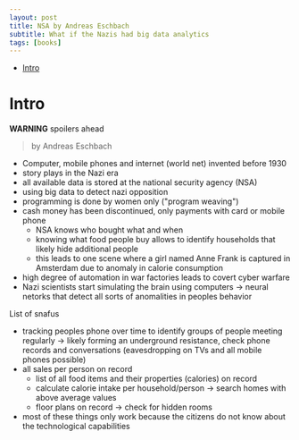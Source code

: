 ```yaml
---
layout: post
title: NSA by Andreas Eschbach
subtitle: What if the Nazis had big data analytics
tags: [books]
---
```

<!-- TOC -->

- [Intro](#intro)

<!-- /TOC -->

# Intro

**WARNING** spoilers ahead

> by Andreas Eschbach

- Computer, mobile phones and internet (world net) invented before 1930
- story plays in the Nazi era
- all available data is stored at the national security agency (NSA)
- using big data to detect nazi opposition
- programming is done by women only ("program weaving")
- cash money has been discontinued, only payments with card or mobile phone
    - NSA knows who bought what and when
    - knowing what food people buy allows to identify households that likely hide additional people
    - this leads to one scene where a girl named Anne Frank is captured in Amsterdam due to anomaly in calorie consumption
- high degree of automation in war factories leads to covert cyber warfare
- Nazi scientists start simulating the brain using computers -> neural netorks that detect all sorts of anomalities in peoples behavior

List of snafus
- tracking peoples phone over time to identify groups of people meeting regularly -> likely forming an underground resistance, check phone records and conversations (eavesdropping on TVs and all mobile phones possible)
- all sales per person on record
    - list of all food items and their properties (calories) on record
    - calculate calorie intake per household/person -> search homes with above average values
    - floor plans on record -> check for hidden rooms
- most of these things only work because the citizens do not know about the technological capabilities